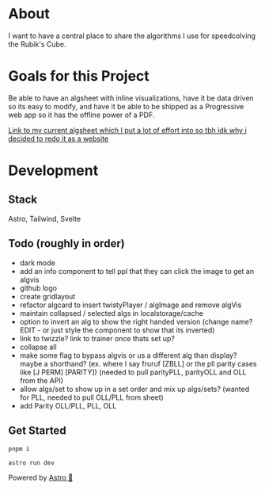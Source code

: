 # About
I want to have a central place to share the algorithms I use for speedcolving the Rubik's Cube.

# Goals for this Project
Be able to have an algsheet with inline visualizations, have it be data driven so its easy to modify, and have it be able to be shipped as a Progressive web app so it has the offline power of a PDF.

[Link to my current algsheet which I put a lot of effort into so tbh idk why i decided to redo it as a website](https://docs.google.com/spreadsheets/d/1L0iR5AyRh2sTWymHSD2MiTJXzl8IoxGzyuRgqEhttSs/edit#gid=1313953242)

# Development

## Stack

Astro, Tailwind, Svelte

## Todo (roughly in order)

- dark mode
- add an info component to tell ppl that they can click the image to get an algvis
- github logo
- create gridlayout
- refactor algcard to insert twistyPlayer / algImage and remove algVis
- maintain collapsed / selected algs in localstorage/cache
- option to invert an alg to show the right handed version (change name? EDIT - or just style the component to show that its inverted)
- link to twizzle? link to trainer once thats set up?
- collapse all
- make some flag to bypass algvis or us a different alg than display? maybe a shorthand?
(ex. where I say fruruf [ZBLL] or the pll parity cases like [J PERM] [PARITY])
(needed to pull parityPLL, parityOLL and OLL from the API)
- allow algs/set to show up in a set order and mix up algs/sets? (wanted for PLL, needed to pull OLL/PLL from sheet)
- add Parity OLL/PLL, PLL, OLL



## Get Started

```
pnpm i

astro run dev
```




Powered by [Astro 🚀](https://astro.build)
